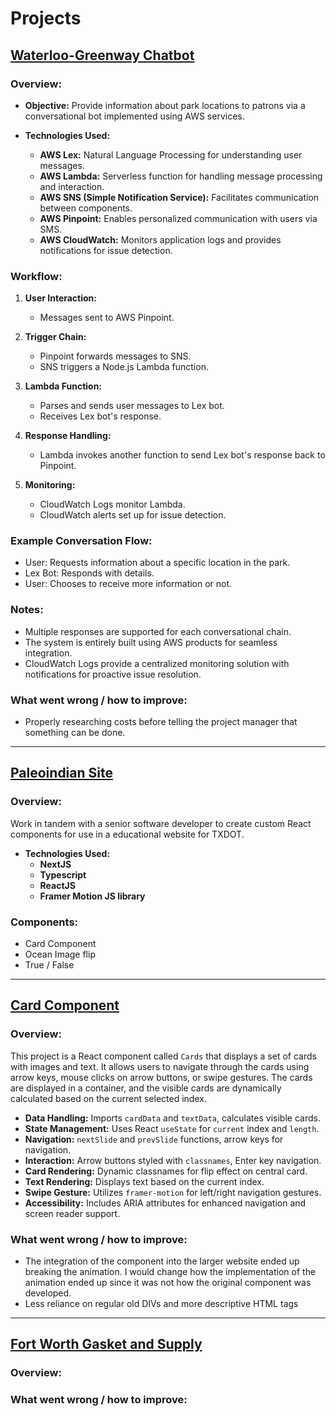 # Projects

## [Waterloo-Greenway Chatbot](https://waterloogreenway.org/)

### Overview:

- **Objective:** Provide information about park locations to patrons via a conversational bot implemented using AWS services.

- **Technologies Used:**
  - **AWS Lex:** Natural Language Processing for understanding user messages.
  - **AWS Lambda:** Serverless function for handling message processing and interaction.
  - **AWS SNS (Simple Notification Service):** Facilitates communication between components.
  - **AWS Pinpoint:** Enables personalized communication with users via SMS.
  - **AWS CloudWatch:** Monitors application logs and provides notifications for issue detection.
  
### Workflow:

1. **User Interaction:**
   - Messages sent to AWS Pinpoint.

2. **Trigger Chain:**
   - Pinpoint forwards messages to SNS.
   - SNS triggers a Node.js Lambda function.

3. **Lambda Function:**
   - Parses and sends user messages to Lex bot.
   - Receives Lex bot's response.

4. **Response Handling:**
   - Lambda invokes another function to send Lex bot's response back to Pinpoint.

5. **Monitoring:**
   - CloudWatch Logs monitor Lambda.
   - CloudWatch alerts set up for issue detection.


### Example Conversation Flow:

   - User: Requests information about a specific location in the park.
   - Lex Bot: Responds with details.
   - User: Chooses to receive more information or not.

### Notes:

   - Multiple responses are supported for each conversational chain.
   - The system is entirely built using AWS products for seamless integration.
   - CloudWatch Logs provide a centralized monitoring solution with notifications for proactive issue resolution.

### What went wrong / how to improve:

   - Properly researching costs before telling the project manager that something can be done.

---

## [Paleoindian Site](https://paleoindian-site.vercel.app/)

### Overview:

Work in tandem with a senior software developer to create custom React components for use in a educational website for TXDOT.

- **Technologies Used:**
   - **NextJS**
   - **Typescript**
   - **ReactJS**
   - **Framer Motion JS library**

### Components:
   - Card Component
   - Ocean Image flip
   - True / False

---

## [Card Component](https://cards-two-ashy.vercel.app/)

### Overview:

This project is a React component called `Cards` that displays a set of cards with images and text. It allows users to navigate through the cards using arrow keys, mouse clicks on arrow buttons, or swipe gestures. The cards are displayed in a container, and the visible cards are dynamically calculated based on the current selected index.

- **Data Handling:** Imports `cardData` and `textData`, calculates visible cards.
- **State Management:** Uses React `useState` for `current` index and `length`.
- **Navigation:** `nextSlide` and `prevSlide` functions, arrow keys for navigation.
- **Interaction:** Arrow buttons styled with `classnames`, Enter key navigation.
- **Card Rendering:** Dynamic classnames for flip effect on central card.
- **Text Rendering:** Displays text based on the current index.
- **Swipe Gesture:** Utilizes `framer-motion` for left/right navigation gestures.
- **Accessibility:** Includes ARIA attributes for enhanced navigation and screen reader support.


### What went wrong / how to improve:

   - The integration of the component into the larger website ended up breaking the animation. I would change how the implementation of the animation ended up since it was not how the original component was developed.
   - Less reliance on regular old DIVs and more descriptive HTML tags

---

## [Fort Worth Gasket and Supply](https://www.fortworthgasket.com/)

### Overview:



### What went wrong / how to improve:
